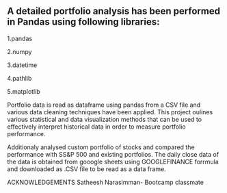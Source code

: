 ## A detailed portfolio analysis has been performed in Pandas using following libraries:

1.pandas

2.numpy

3.datetime

4.pathlib

5.matplotlib


Portfolio data is read as dataframe using pandas from a CSV file and various data cleaning techniques have been applied.
This project oulines various statistical and data visualization methods that can be used to effectively interpret historical data in order to measure portfolio performance.

Additionaly analysed custom portfolio of stocks and compared the performance with SS&P 500 and existing portfolios. The daily close data of the data is obtained from gooogle sheets using GOOGLEFINANCE forrmula and downloaded as .CSV file to be read as a data frame.


ACKNOWLEDGEMENTS
Satheesh Narasimman- Bootcamp classmate
